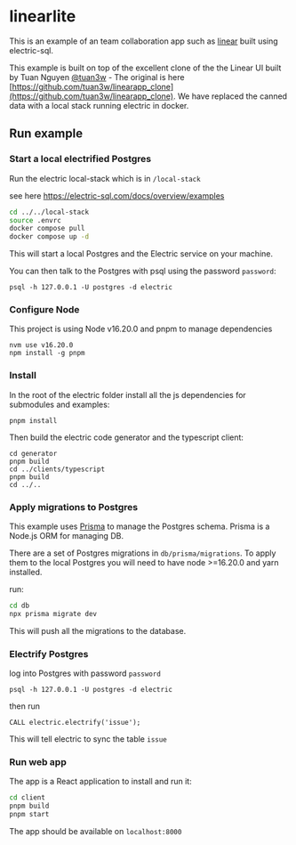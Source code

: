 # linearlite

This is an example of an team collaboration app such as [linear](https://linear.app) built using electric-sql.

This example is built on top of the excellent clone of the the Linear UI built by 
Tuan Nguyen [@tuan3w](https://github.com/tuan3w) - The original is here 
[https://github.com/tuan3w/linearapp_clone](https://github.com/tuan3w/linearapp_clone). 
We have replaced the canned data with a local stack running electric in docker.


## Run example

### Start a local electrified Postgres

Run the electric local-stack which is in `/local-stack`

see here https://electric-sql.com/docs/overview/examples

```bash
cd ../../local-stack
source .envrc
docker compose pull
docker compose up -d
```

This will start a local Postgres and the Electric service on your machine.

You can then talk to the Postgres with psql using the password `password`:

```psql -h 127.0.0.1 -U postgres -d electric ```

### Configure Node

This project is using Node v16.20.0 and pnpm to manage dependencies

```
nvm use v16.20.0
npm install -g pnpm
```

### Install 

In the root of the electric folder install all the js dependencies for submodules and examples:

```
pnpm install
```

Then build the electric code generator and the typescript client:

```
cd generator
pnpm build
cd ../clients/typescript
pnpm build
cd ../..
```

### Apply migrations to Postgres

This example uses [Prisma](https://www.prisma.io/) to manage the Postgres schema. 
Prisma is a Node.js ORM for managing DB.

There are a set of Postgres migrations in `db/prisma/migrations`. 
To apply them to the local Postgres you will need to have node >=16.20.0 and yarn installed.

run:

```bash
cd db
npx prisma migrate dev
```

This will push all the migrations to the database.

### Electrify Postgres

log into Postgres with password `password`

```
psql -h 127.0.0.1 -U postgres -d electric 

```
then run 
```
CALL electric.electrify('issue');
```
This will tell electric to sync the table `issue`

### Run web app

The app is a React application to install and run it:

```bash
cd client
pnpm build
pnpm start
```
The app should be available on `localhost:8000`
